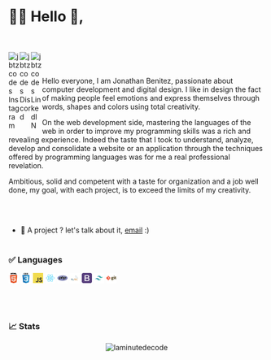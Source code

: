 <h1> 👨‍💻 Hello 👋,</h1>
<br><br>
<a href="https://www.instagram.com/laminutedecode/">
  <img align="left" alt="jbtzcodes Instagram" width="22px" src="https://raw.githubusercontent.com/hussainweb/hussainweb/main/icons/instagram.png" />
</a>
<a href="https://discord.com/invite/HErpkxbmbS">
  <img align="left" alt="jbtzcodes Discord" width="22px" src="https://raw.githubusercontent.com/peterthehan/peterthehan/master/assets/discord.svg" />
</a>
<a href="https://www.linkedin.com/in/jbtzdesigner/">
  <img align="left" alt="jbtzcodes LinkedIN" width="22px" src="https://raw.githubusercontent.com/peterthehan/peterthehan/master/assets/linkedin.svg" />
</a>
<br><br>

  <p>Hello everyone, I am Jonathan Benitez, passionate about computer development and digital design. I like in design the fact of making people feel emotions and express themselves through words, shapes and colors using total creativity.</p>
  <p>On the web development side, mastering the languages of the web in order to improve my programming skills was a rich and revealing experience. Indeed the taste that I took to understand, analyze, develop and consolidate a website or an application through the techniques offered by programming languages ​​was for me a real professional revelation.</p>
  <p>Ambitious, solid and competent with a taste for organization and a job well done, my goal, with each project, is to exceed the limits of my creativity.</p>
<br><br>
  
- 💼 A project ? let's talk about it, [email](mailto:jonathan.benitez.contact@gmail.com) :)
<br><br>
<h3>✅ Languages</h3>

<code><img height="20" src="https://raw.githubusercontent.com/github/explore/80688e429a7d4ef2fca1e82350fe8e3517d3494d/topics/html/html.png"></code>
<code><img height="20" src="https://raw.githubusercontent.com/github/explore/80688e429a7d4ef2fca1e82350fe8e3517d3494d/topics/css/css.png"></code>
<code><img height="20" src="https://raw.githubusercontent.com/github/explore/80688e429a7d4ef2fca1e82350fe8e3517d3494d/topics/javascript/javascript.png"></code>
<code><img height="20" src="https://raw.githubusercontent.com/github/explore/80688e429a7d4ef2fca1e82350fe8e3517d3494d/topics/react/react.png"></code>
<code><img height="20" src="https://raw.githubusercontent.com/github/explore/80688e429a7d4ef2fca1e82350fe8e3517d3494d/topics/php/php.png"></code>
<code><img height="20" src="https://raw.githubusercontent.com/github/explore/80688e429a7d4ef2fca1e82350fe8e3517d3494d/topics/mysql/mysql.png"></code>
<code><img height="20" src="https://raw.githubusercontent.com/github/explore/80688e429a7d4ef2fca1e82350fe8e3517d3494d/topics/bootstrap/bootstrap.png"></code>
<code><img height="20" src="https://raw.githubusercontent.com/github/explore/80688e429a7d4ef2fca1e82350fe8e3517d3494d/topics/tailwind/tailwind.png"></code>
<code><img height="20" src="https://raw.githubusercontent.com/github/explore/80688e429a7d4ef2fca1e82350fe8e3517d3494d/topics/git/git.png"></code>

<br><br>

<h3>📈 Stats</h3>

<p align="center"> <img src="https://github-readme-stats.vercel.app/api?username=laminutedecode&show_icons=true&theme=gotham" alt="laminutedecode" />

  
